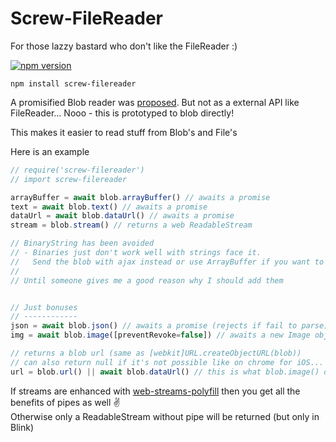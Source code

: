 # Screw-FileReader
For those lazzy bastard who don't like the FileReader :)

[![npm version][npm-image]][npm-url]

```
npm install screw-filereader
```

A promisified Blob reader was [proposed][proposed].
But not as a external API like FileReader... Nooo - this is prototyped to blob directly!

This makes it easier to read stuff from Blob's and File's

Here is an example

```javascript
// require('screw-filereader')
// import screw-filereader

arrayBuffer = await blob.arrayBuffer() // awaits a promise
text = await blob.text() // awaits a promise
dataUrl = await blob.dataUrl() // awaits a promise
stream = blob.stream() // returns a web ReadableStream

// BinaryString has been avoided
// - Binaries just don't work well with strings face it.
//   Send the blob with ajax instead or use ArrayBuffer if you want to work with the data
//
// Until someone gives me a good reason why I should add them


// Just bonuses
// ------------
json = await blob.json() // awaits a promise (rejects if fail to parse)
img = await blob.image([preventRevoke=false]) // awaits a new Image object (rejects if fail to load)

// returns a blob url (same as [webkit]URL.createObjectURL(blob))
// can also return null if it's not possible like on chrome for iOS...
url = blob.url() || await blob.dataUrl() // this is what blob.image() dose behind the scene...
```

If streams are enhanced with [web-streams-polyfill][polyfill] then you get all
the benefits of pipes as well :v:<br>
Otherwise only a ReadableStream without pipe will be returned (but only in Blink)

  [polyfill]: https://github.com/creatorrr/web-streams-polyfill
  [proposed]: https://github.com/w3c/FileAPI/issues/40
  [npm-image]: https://img.shields.io/npm/v/screw-filereader.svg?style=flat-square
  [npm-url]: https://www.npmjs.com/package/screw-filereader
